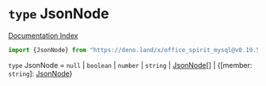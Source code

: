# `type` JsonNode

[Documentation Index](../README.md)

```ts
import {JsonNode} from "https://deno.land/x/office_spirit_mysql@v0.19.5/mod.ts"
```

`type` JsonNode = `null` | `boolean` | `number` | `string` | [JsonNode](../type.JsonNode/README.md)\[] | \{\[member: `string`]: [JsonNode](../type.JsonNode/README.md)}